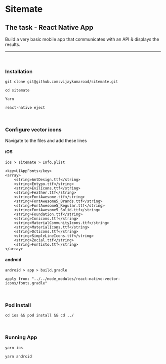 # Sitemate

## The task - React Native App

Build a very basic mobile app that communicates with an API & displays the results.
___

<br>

### **Installation**
```
git clone git@github.com:vijaykumaroad/sitemate.git
```

```
cd sitemate
```
```
Yarn
```
```
react-native eject
```

<br>

### **Configure vector icons**
Navigate to the files and add these lines

#### **iOS**
```ios > sitemate > Info.plist```

```
<key>UIAppFonts</key>
<array>
	<string>AntDesign.ttf</string>
	<string>Entypo.ttf</string>
	<string>EvilIcons.ttf</string>
	<string>Feather.ttf</string>
	<string>FontAwesome.ttf</string>
	<string>FontAwesome5_Brands.ttf</string>
	<string>FontAwesome5_Regular.ttf</string>
	<string>FontAwesome5_Solid.ttf</string>
	<string>Foundation.ttf</string>
	<string>Ionicons.ttf</string>
	<string>MaterialCommunityIcons.ttf</string>
	<string>MaterialIcons.ttf</string>
	<string>Octicons.ttf</string>
	<string>SimpleLineIcons.ttf</string>
	<string>Zocial.ttf</string>
	<string>Fontisto.ttf</string>
</array>
```

#### **android**
```android > app > build.gradle```

```
apply from: "../../node_modules/react-native-vector-icons/fonts.gradle"
```

<br>

### **Pod install**

```
cd ios && pod install && cd ../
```

<br>

### **Running App**

```
yarn ios
```
```
yarn android
```
